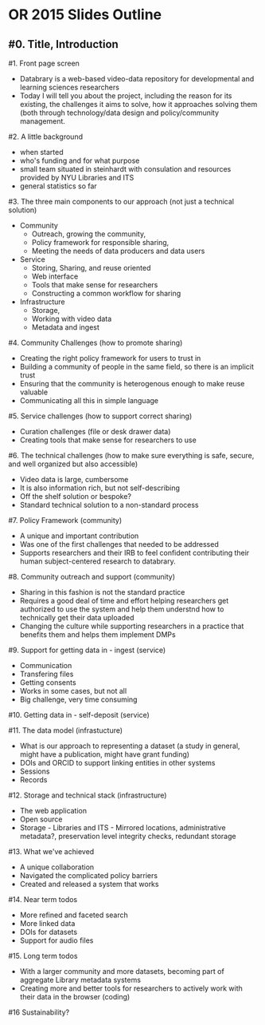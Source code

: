 OR 2015 Slides Outline
======================

#0. Title, Introduction
  - 
#1. Front page screen
  - Databrary is a web-based video-data repository for developmental and learning sciences researchers
  - Today I will tell you about the project, including the reason for its existing, the challenges it aims to solve, how it approaches solving them (both through technology/data design and policy/community management. 

#2. A little background
  - when started
  - who's funding and for what purpose
  - small team situated in steinhardt with consulation and resources provided by NYU Libraries and ITS
  - general statistics so far

#3. The three main components to our approach (not just a technical solution)
  - Community
    - Outreach, growing the community, 
    - Policy framework for responsible sharing, 
    - Meeting the needs of data producers and data users
  - Service
    - Storing, Sharing, and reuse oriented
    - Web interface
    - Tools that make sense for researchers
    - Constructing a common workflow for sharing
  - Infrastructure
    - Storage, 
    - Working with video data
    - Metadata and ingest
 
#4. Community Challenges (how to promote sharing)
  - Creating the right policy framework for users to trust in
  - Building a community of people in the same field, so there is an implicit trust
  - Ensuring that the community is heterogenous enough to make reuse valuable
  - Communicating all this in simple language 

#5. Service challenges (how to support correct sharing)
  - Curation challenges (file or desk drawer data)
  - Creating tools that make sense for researchers to use

#6. The technical challenges (how to make sure everything is safe, secure, and well organized but also accessible)
  - Video data is large, cumbersome
  - It is also information rich, but not self-describing
  - Off the shelf solution or bespoke?
  - Standard technical solution to a non-standard process

#7. Policy Framework (community)
  - A unique and important contribution
  - Was one of the first challenges that needed to be addressed
  - Supports researchers and their IRB to feel confident contributing their human subject-centered research to databrary.

#8. Community outreach and support (community)
  - Sharing in this fashion is not the standard practice
  - Requires a good deal of time and effort helping researchers get authorized to use the system and help them understnd how to technically get their data uploaded
  - Changing the culture while supporting researchers in a practice that benefits them and helps them implement DMPs

#9. Support for getting data in - ingest (service)
  - Communication
  - Transfering files
  - Getting consents
  - Works in some cases, but not all
  - Big challenge, very time consuming

#10. Getting data in - self-deposit (service)

#11. The data model (infrastucture)
  - What is our approach to representing a dataset (a study in general, might have a publication, might have grant funding)
  - DOIs and ORCID to support linking entities in other systems
  - Sessions
  - Records

#12. Storage and technical stack (infrastructure)
  - The web application
  - Open source
  - Storage - Libraries and ITS - Mirrored locations, administrative metadata?, preservation level integrity checks, redundant storage

#13. What we've achieved
  - A unique collaboration
  - Navigated the complicated policy barriers
  - Created and released a system that works

#14. Near term todos
  - More refined and faceted search
  - More linked data
  - DOIs for datasets
  - Support for audio files

#15. Long term todos
  - With a larger community and more datasets, becoming part of aggregate Library metadata systems
  - Creating more and better tools for researchers to actively work with their data in the browser (coding)

#16 Sustainability?